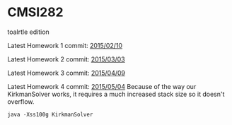 # CMSI282
toalrtle edition

Latest Homework 1 commit: [2015/02/10](https://github.com/jkkealii/CMSI282/commit/d8587362f3484c6c2224e81c031c0571a412bb8c)

Latest Homework 2 commit: [2015/03/03](https://github.com/jkkealii/CMSI282/commit/617fe055bb82c8eec96159edd402cb5ddadab06a)

Latest Homework 3 commit: [2015/04/09](https://github.com/jkkealii/CMSI282/commit/cf1731ef12a276e4a9f8408b69430c7acae3896f)

Latest Homework 4 commit: [2015/05/04](https://github.com/jkkealii/CMSI282/commit/94b7ad62a6da3e49d0e39273b6236f1b62db1be9)
Because of the way our KirkmanSolver works, it requires a much increased stack size so it doesn't overflow.
```
java -Xss100g KirkmanSolver
```
